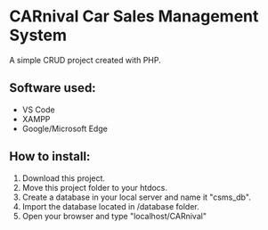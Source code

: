 # CARnival Car Sales Management System
A simple CRUD project created with PHP.

## Software used:
* VS Code
* XAMPP
* Google/Microsoft Edge

## How to install:
1. Download this project.
2. Move this project folder to your htdocs.
3. Create a database in your local server and name it "csms_db".
4. Import the database located in /database folder.
5. Open your browser and type "localhost/CARnival"

